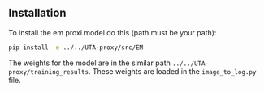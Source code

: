 

## Installation

To install the em proxi model do this (path must be your path):
```bash
pip install -e ../../UTA-proxy/src/EM
```

The weights for the model are in the similar path `../../UTA-proxy/training_results`. 
These weights are loaded in the `image_to_log.py` file.
